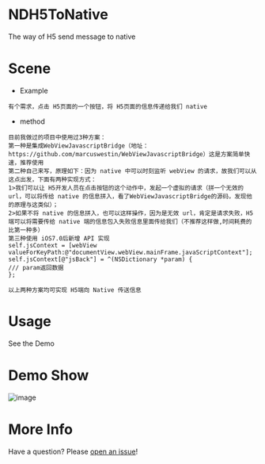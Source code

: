 # NDH5ToNative
The way of H5 send message to native

# Scene
* Example
```objc
有个需求，点击 H5页面的一个按钮，将 H5页面的信息传递给我们 native
```

* method
```objc
目前我做过的项目中使用过3种方案：
第一种是集成WebViewJavascriptBridge（地址：https://github.com/marcuswestin/WebViewJavascriptBridge）这是方案简单快速，推荐使用
第二种自己来写，原理如下：因为 native 中可以时刻监听 webView 的请求，故我们可以从这点出发，下面有两种实现方式：
1>我们可以让 H5开发人员在点击按钮的这个动作中，发起一个虚拟的请求（拼一个无效的 url，可以将传给 native 的信息拼入，看了WebViewJavascriptBridge的源码，发现他的原理与这类似）；
2>如果不将 native 的信息拼入，也可以这样操作，因为是无效 url，肯定是请求失败，H5端可以将需要传给 native 端的信息包入失败信息里面传给我们（不推荐这样做,时间耗费的比第一种多）
第三种使用 iOS7.0后新增 API 实现
self.jsContext = [webView valueForKeyPath:@"documentView.webView.mainFrame.javaScriptContext"];
self.jsContext[@"jsBack"] = ^(NSDictionary *param) {
/// param返回数据
};

以上两种方案均可实现 H5端向 Native 传送信息
```

# Usage
See the Demo

# Demo Show
![image](https://github.com/indexjincieryi/NDH5ToNative/blob/master/NDH5ToNative/NDH5ToNative.gif)

# More Info
Have a question? Please [open an issue](https://github.com/indexjincieryi/NDH5ToNative/issues)!